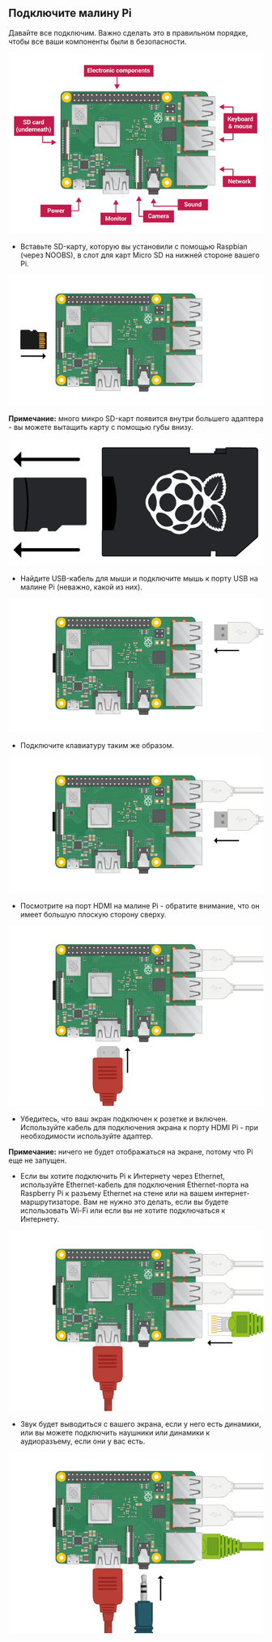 ## Подключите малину Pi

Давайте все подключим. Важно сделать это в правильном порядке, чтобы все ваши компоненты были в безопасности.

![связи pi](images/pi-labelled.png)

+ Вставьте SD-карту, которую вы установили с помощью Raspbian (через NOOBS), в слот для карт Micro SD на нижней стороне вашего Pi. 

![SD Card](images/pi-sd.png)

**Примечание:** много микро SD-карт появится внутри большего адаптера - вы можете вытащить карту с помощью губы внизу.

![держатель карточки sd](images/sd-card-holder.png)

+ Найдите USB-кабель для мыши и подключите мышь к порту USB на малине Pi (неважно, какой из них).

![мышь](images/pi-mouse.png)

+ Подключите клавиатуру таким же образом.

![клавиатура](images/pi-keyboard.png)

+ Посмотрите на порт HDMI на малине Pi - обратите внимание, что он имеет большую плоскую сторону сверху.

![HDMI](images/pi-hdmi.png)

+ Убедитесь, что ваш экран подключен к розетке и включен. Используйте кабель для подключения экрана к порту HDMI Pi - при необходимости используйте адаптер.

**Примечание:** ничего не будет отображаться на экране, потому что Pi еще не запущен.

+ Если вы хотите подключить Pi к Интернету через Ethernet, используйте Ethernet-кабель для подключения Ethernet-порта на Raspberry Pi к разъему Ethernet на стене или на вашем интернет-маршрутизаторе. Вам не нужно это делать, если вы будете использовать Wi-Fi или если вы не хотите подключаться к Интернету.

![локальные сети](images/pi-ethernet.png)

+ Звук будет выводиться с вашего экрана, если у него есть динамики, или вы можете подключить наушники или динамики к аудиоразъему, если они у вас есть.

![наушники](images/pi-headphones.png)